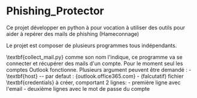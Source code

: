 # Phishing_Protector

Ce projet développer en python à pour vocation à utiliser des outils pour aider à repérer des mails de phishing (Hameconnage)

Le projet est composer de plusieurs programmes tous indépendants.

\textbf{collect_mail.py} comme son nom l'indique, ce programme va se connecter et récupérer des mails d'un compte.
Pour le moment seul les comptes Outlook fonctionne.
Plusieurs argument peuvent être demandé :
    - \textbf{host} -- par defaut : {outlook.office365.com}
    - (falcutatif) fichier \textbf{credentials} à créer, comportant 2 lignes:
        - première ligne avec l'email
        - deuxième lignes avec le mot de passe du compte 
    